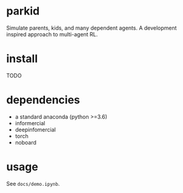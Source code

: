 # parkid
Simulate parents, kids, and many dependent agents. A development inspired approach to multi-agent RL.

# install
TODO

# dependencies
- a standard anaconda (python >=3.6)
- informercial
- deepinfomercial
- torch
- noboard 

# usage
See `docs/demo.ipynb`.